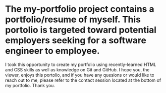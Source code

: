 # The <strong>my-portfolio</strong> project contains a portfolio/resume of myself. This portolio is targeted toward potential employers seeking for a software engineer to employee.
I took this opportunity to create my portfolio using recently-learned HTML and CSS skills as well as knowledge on Git and GitHub.
I hope you, the viewer, enjoys this portolio, and if you have any quesions or would like to reach out to me, please refer to the contact session located at the bottom of my portfolio.
Thank you.
